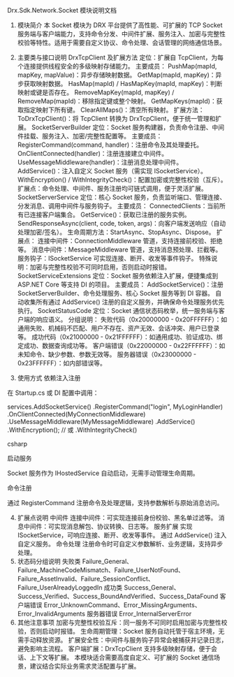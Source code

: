 Drx.Sdk.Network.Socket 模块说明文档
1. 模块简介
本 Socket 模块为 DRX 平台提供了高性能、可扩展的 TCP Socket 服务端与客户端能力，支持命令分发、中间件扩展、服务注入、加密与完整性校验等特性。适用于需要自定义协议、命令处理、会话管理的网络通信场景。

2. 主要类与接口说明
DrxTcpClient 及扩展方法
定位：扩展自 TcpClient，为每个连接提供线程安全的多级映射存储能力。
主要成员：
PushMap<T>(mapId, mapKey, mapValue)：异步存储映射数据。
GetMap<T>(mapId, mapKey)：异步获取映射数据。
HasMap(mapId) / HasMapKey(mapId, mapKey)：判断映射或键是否存在。
RemoveMapKey(mapId, mapKey) / RemoveMap(mapId)：移除指定键或整个映射。
GetMapKeys(mapId)：获取指定映射下所有键。
ClearAllMaps()：清空所有映射。
扩展方法：
ToDrxTcpClient()：将 TcpClient 转换为 DrxTcpClient，便于统一管理和扩展。
SocketServerBuilder
定位：Socket 服务构建器，负责命令注册、中间件挂载、服务注入、加密/完整性配置等。
主要成员：
RegisterCommand(command, handler)：注册命令及其处理委托。
OnClientConnected(handler)：注册连接建立中间件。
UseMessageMiddleware(handler)：注册消息处理中间件。
AddService<T>()：注入自定义 Socket 服务（需实现 ISocketService）。
WithEncryption<T>() / WithIntegrityCheck<T>()：配置加密或完整性校验（互斥）。
扩展点：命令处理、中间件、服务注册均可链式调用，便于灵活扩展。
SocketServerService
定位：核心 Socket 服务，负责监听端口、管理连接、分发消息、调用中间件与服务钩子。
主要成员：
ConnectedClients：当前所有已连接客户端集合。
GetService<T>()：获取已注册的服务实例。
SendResponseAsync(client, code, token, args)：向客户端发送响应（自动处理加密/签名）。
生命周期方法：StartAsync、StopAsync、Dispose。
扩展点：
连接中间件：ConnectionMiddleware 管道，支持连接前校验、拒绝等。
消息中间件：MessageMiddleware 管道，支持消息预处理、拦截等。
服务钩子：ISocketService 可实现连接、断开、收发等事件钩子。
特殊说明：加密与完整性校验不可同时启用，否则启动时报错。
SocketServiceExtensions
定位：Socket 服务依赖注入扩展，便捷集成到 ASP.NET Core 等支持 DI 的项目。
主要成员：
AddSocketService()：注册 SocketServerBuilder、命令处理服务、核心 Socket 服务等到 DI 容器。
自动收集所有通过 AddService<T>() 注册的自定义服务，并确保命令处理服务优先执行。
SocketStatusCode
定位：Socket 通信状态码枚举，统一服务端与客户端的响应语义。
分组说明：
失败代码（0x20000000 - 0x20FFFFFF）：如通用失败、机械码不匹配、用户不存在、资产无效、会话冲突、用户已登录等。
成功代码（0x21000000 - 0x21FFFFFF）：如通用成功、验证成功、绑定成功、数据查询成功等。
客户端错误（0x22000000 - 0x22FFFFFF）：如未知命令、缺少参数、参数无效等。
服务器错误（0x23000000 - 0x23FFFFFF）：如内部错误等。
3. 使用方式
依赖注入注册

在 Startup.cs 或 DI 配置中调用：

services.AddSocketService()
    .RegisterCommand("login", MyLoginHandler)
    .OnClientConnected(MyConnectionMiddleware)
    .UseMessageMiddleware(MyMessageMiddleware)
    .AddService<MyCustomSocketService>()
    .WithEncryption<MyEncryptor>(); // 或 .WithIntegrityCheck<MyIntegrityProvider>()

csharp


启动服务

Socket 服务作为 IHostedService 自动启动，无需手动管理生命周期。

命令注册

通过 RegisterCommand 注册命令及处理逻辑，支持参数解析与原始消息访问。

4. 扩展点说明
中间件
连接中间件：可实现连接前身份校验、黑名单过滤等。
消息中间件：可实现消息解包、协议转换、日志等。
服务扩展
实现 ISocketService，可响应连接、断开、收发等事件。
通过 AddService<T>() 注入自定义服务。
命令处理
注册命令时可自定义参数解析、业务逻辑，支持异步处理。
5. 状态码分组说明
失败类
Failure_General、Failure_MachineCodeMismatch、Failure_UserNotFound、Failure_AssetInvalid、Failure_SessionConflict、Failure_UserAlreadyLoggedIn
成功类
Success_General、Success_Verified、Success_BoundAndVerified、Success_DataFound
客户端错误
Error_UnknownCommand、Error_MissingArguments、Error_InvalidArguments
服务器错误
Error_InternalServerError
6. 其他注意事项
加密与完整性校验互斥：同一服务不可同时启用加密与完整性校验，否则启动时报错。
生命周期管理：Socket 服务自动托管于宿主环境，无需手动释放资源。
扩展安全性：中间件与服务钩子异常会被捕获并记录日志，避免影响主流程。
客户端扩展：DrxTcpClient 支持多级映射存储，便于会话、上下文等扩展。
本模块适合需要高度自定义、可扩展的 Socket 通信场景，建议结合实际业务需求灵活配置与扩展。